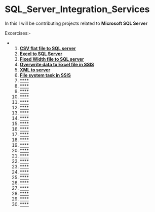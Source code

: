 # SQL_Server_Integration_Services

In this I will be contributing projects related to **Microsoft SQL Server** 

Excercises:-
- 1) [**CSV flat file to SQL server**](https://github.com/SivaKarthik711/SQL_Server_Integration_Services/tree/db673908bc2e298f101e406271e573e20fffdc1f/CSV%20to%20MS%20SQL%20Server)
  2) [**Excel to SQL Server**](https://github.com/SivaKarthik711/SQL_Server_Integration_Services/tree/67ac6bec05972eadb19691f277b88ce8d18c9d19/Excel%20to%20SQL%20server)
  3) [**Fixed Width file to SQL server**](https://github.com/SivaKarthik711/SQL_Server_Integration_Services/tree/67ac6bec05972eadb19691f277b88ce8d18c9d19/Fixed%20Width%20file%20to%20SQL%20server)
  4) [**Overwrite data to Excel file in SSIS**](https://github.com/SivaKarthik711/SQL_Server_Integration_Services/tree/67ac6bec05972eadb19691f277b88ce8d18c9d19/Overwrite%20data%20to%20Excel%20file%20in%20SSIS)
  5) [**XML to server**](https://github.com/SivaKarthik711/SQL_Server_Integration_Services/tree/a4b4f1aff5c9187b4aa581b97aec40dd0fffacd4/Load%20XML%20file%20to%20Server)
  6) [**File system task in SSIS**](https://github.com/SivaKarthik711/SQL_Server_Integration_Services/tree/249dbb832ee2d0f9a139093267ee1d9812d413de/File%20system%20task%20in%20SSIS)
  7) [****]()
  8) [****]()
  9) [****]()
  10) [****]()
  11) [****]()
  12) [****]()
  13) [****]()
  14) [****]()
  15) [****]()
  16) [****]()
  17) [****]()
  18) [****]()
  19) [****]()
  20) [****]()
  21) [****]()
  22) [****]()
  23) [****]()
  24) [****]()
  25) [****]()
  26) [****]()
  27) [****]()
  28) [****]()
  29)  [****]()
  30)   [****]()
